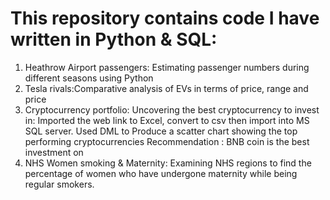 # This repository contains code I have written in Python & SQL:

1. Heathrow Airport passengers: Estimating passenger numbers during different seasons using Python 
2. Tesla rivals:Comparative analysis of EVs in terms of price, range and price
3. Cryptocurrency portfolio:
Uncovering the best cryptocurrency to invest in:
Imported the web link to Excel, convert to csv then import into MS SQL server.
Used DML to Produce a scatter chart showing the top performing cryptocurrencies
Recommendation : BNB coin is the best investment on 
4. NHS Women smoking & Maternity:
Examining NHS regions to find the percentage of women who have undergone 
maternity while being regular smokers.
